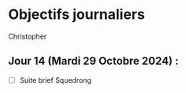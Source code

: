 # Objectifs journaliers

Christopher

## Jour 14 (Mardi 29 Octobre 2024) :

- [ ] Suite brief Squedrong
